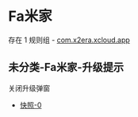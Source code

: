 # Fa米家

存在 1 规则组 - [com.x2era.xcloud.app](/src/apps/com.x2era.xcloud.app.ts)

## 未分类-Fa米家-升级提示

关闭升级弹窗

- [快照-0](https://i.gkd.li/i/13420706)
